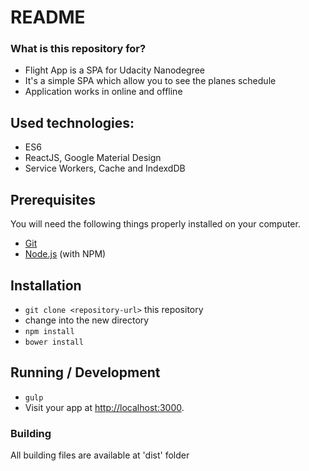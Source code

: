 # README #

### What is this repository for? ###

* Flight App is a SPA for Udacity Nanodegree
* It's a simple SPA which allow you to see the planes schedule
* Application works in online and offline

## Used technologies:
* ES6
* ReactJS, Google Material Design
* Service Workers, Cache and IndexdDB

## Prerequisites

You will need the following things properly installed on your computer.

* [Git](http://git-scm.com/)
* [Node.js](http://nodejs.org/) (with NPM)

## Installation

* `git clone <repository-url>` this repository
* change into the new directory
* `npm install`
* `bower install`

## Running / Development

* `gulp`
* Visit your app at [http://localhost:3000](http://localhost:3000).

### Building
All building files are available at 'dist' folder